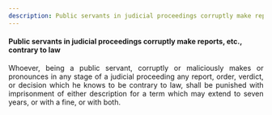 ```yaml
---
description: Public servants in judicial proceedings corruptly make reports, etc., contrary to law
---
```


#### Public servants in judicial proceedings corruptly make reports, etc., contrary to law
<div style="text-align: justify">

Whoever, being a public servant, corruptly or maliciously makes or pronounces in any stage of a judicial proceeding any report, order, verdict, or decision which he knows to be contrary to law, shall be punished with imprisonment of either description for a term which may extend to seven years, or with a fine, or with both.

</div>

